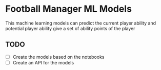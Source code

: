 # Football Manager ML Models

This machine learning models can predict the current
player ability and potential player ability give a set of
ability points of the player

## TODO

- [ ] Create the models based on the notebooks
- [ ] Create an API for the models 
